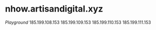 # nhow.artisandigital.xyz
*Playground*
    185.199.108.153
    185.199.109.153
    185.199.110.153
    185.199.111.153

